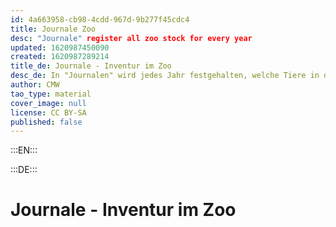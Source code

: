 ```yaml
---
id: 4a663958-cb98-4cdd-967d-9b277f45cdc4
title: Journale Zoo
desc: "Journale" register all zoo stock for every year
updated: 1620987450090
created: 1620987289214
title_de: Journale - Inventur im Zoo
desc_de: In "Journalen" wird jedes Jahr festgehalten, welche Tiere in den Zoo kommen oder ihn verließen.
author: CMW
tao_type: material
cover_image: null
license: CC BY-SA
published: false
---
```



:::EN:::


:::DE:::

# Journale - Inventur im Zoo

